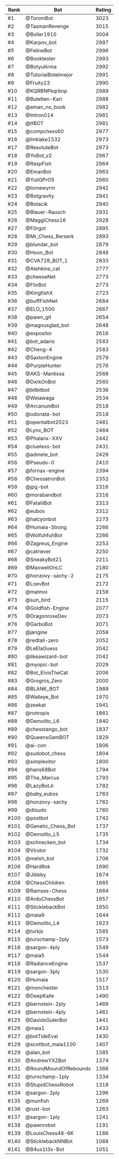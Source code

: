 Rank|Bot|Rating
---|---|---
#1|@ToromBot|3023
#2|@TasmanRevenge|3015
#3|@Boller1910|3004
#4|@Karpov_bot|2997
#5|@FelineBot|2996
#6|@Booktester|2993
#7|@Botyuliirma|2992
#8|@TutorialBotelmejor|2991
#9|@Fruity23|2990
#10|@KQRBNPkqrbnp|2989
#11|@Buletten-Karl|2988
#12|@eman_no_book|2982
#13|@Intron014|2981
#14|@ttBOT|2981
#15|@compchess60|2977
#16|@linklake1532|2973
#17|@ResoluteBot|2973
#18|@YoBot_v2|2967
#19|@RaspFish|2964
#20|@EmanBot|2963
#21|@YuliGPrO5|2960
#22|@tomewyrm|2942
#23|@Botgravity|2941
#24|@Botacik|2940
#25|@Blauer-Rausch|2931
#26|@MaggiChess16|2928
#27|@F0rgot|2895
#28|@Mr_Chess_Berserk|2893
#29|@blundar_bot|2879
#30|@Hoon_Bot|2848
#31|@CVA728_BOT_1|2833
#32|@Alehkine_cat|2777
#33|@cheeseNet|2773
#34|@FlixBot|2773
#35|@KingfishX|2723
#36|@buffFishNet|2684
#37|@ELO_1500|2667
#38|@pawn_git|2654
#39|@magnusglad_bot|2648
#40|@expositor|2616
#41|@bot_adario|2583
#42|@Cheng-4|2583
#43|@SaxtonEngine|2579
#44|@PurpleHunter|2576
#45|@AKS-Mantissa|2568
#46|@DxrkOnBot|2560
#47|@bitbitbot|2536
#48|@Weiawaga|2534
#49|@ArcanumBot|2518
#50|@odonata-bot|2518
#51|@opentalbot2023|2481
#52|@Lynx_BOT|2464
#53|@Phalanx-XXV|2442
#54|@clueless-bot|2431
#55|@admete_bot|2429
#56|@Pseudo-0|2410
#57|@fornax-engine|2394
#58|@ChessatronBot|2352
#59|@jpg-bot|2316
#60|@morabandbot|2316
#61|@FataliiBot|2313
#62|@eubos|2312
#63|@halcyonbot|2273
#64|@Humaia-Strong|2266
#65|@WolfuhfuhBot|2266
#66|@Zagreus_Engine|2253
#67|@catriever|2250
#68|@SneakyBot21|2211
#69|@MaxwellOnLC|2180
#70|@honzovy-sachy-2|2175
#71|@LoevBot|2172
#72|@matmoi|2159
#73|@sun_bird|2115
#74|@Goldfish-Engine|2077
#75|@DragonroseDev|2073
#76|@GarboBot|2071
#77|@jangine|2059
#78|@redtail-zero|2052
#79|@LeElaGuess|2042
#80|@likeawizard-bot|2042
#81|@myopic-bot|2029
#82|@Bot_ElvisTheCat|2006
#83|@Grogros_Zero|2000
#84|@BLANK_BOT|1989
#85|@Walleye_Bot|1970
#86|@zeekat|1941
#87|@notropis|1861
#88|@Demolito_L6|1840
#89|@chesstango_bot|1837
#90|@QueensGamBOT|1829
#91|@ai-con|1806
#92|@sudobot_chess|1804
#93|@simplexitor|1800
#94|@hans68Bot|1794
#95|@The_Marcus|1793
#96|@LazyBotJr|1782
#97|@baby_eubos|1763
#98|@honzovy-sachy|1762
#99|@dtsudo|1760
#100|@postbot|1742
#101|@Genetic_Chess_Bot|1737
#102|@Demolito_L5|1735
#103|@schnecken_bot|1734
#104|@Virutor|1732
#105|@melsh_bot|1706
#106|@HardRok|1690
#107|@Jibbby|1674
#108|@ChessChildren|1665
#109|@Ramses-Chess|1664
#110|@ArduChessBot|1657
#111|@SticklebackBot|1650
#112|@maia9|1644
#113|@Demolito_L4|1623
#114|@turkjs|1585
#115|@turochamp-2ply|1573
#116|@sargon-4ply|1549
#117|@maia5|1544
#118|@RadianceEngine|1537
#119|@sargon-3ply|1530
#120|@Humaia|1517
#121|@monchester|1513
#122|@DeepKalle|1490
#123|@bernstein-2ply|1469
#124|@bernstein-4ply|1461
#125|@DavidsGuterBot|1441
#126|@maia1|1433
#127|@botTideEval|1430
#128|@scottbot_maia1100|1407
#129|@alan_bot|1385
#130|@AndrewYXZBot|1374
#131|@RoundMoundOfRebounds|1366
#132|@turochamp-1ply|1334
#133|@StupidChessRobot|1318
#134|@sargon-2ply|1296
#135|@munfish|1269
#136|@rust-bot|1263
#137|@sargon-1ply|1241
#138|@pawnrobot|1191
#139|@LouisChess48-6K|1166
#140|@SticklebackNNBot|1068
#141|@B4ux1t3s-Bot|1051
